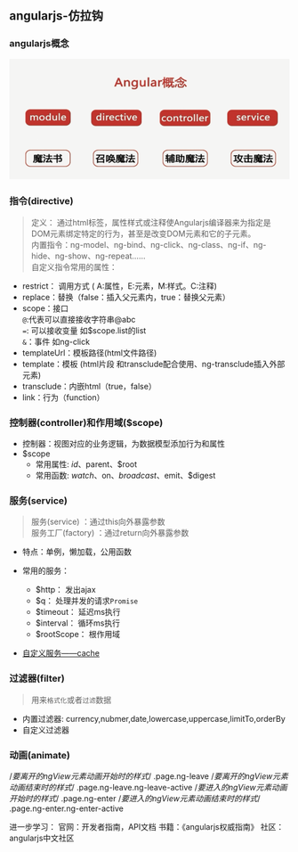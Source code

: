 ## angularjs-仿拉钩

### angularjs概念

<img src="other/angularjs概念.png" alt="angularjs概念">

### 指令(directive)
 
>定义： 通过html标签，属性样式或注释使Angularjs编译器来为指定是DOM元素绑定特定的行为，甚至是改变DOM元素和它的子元素。  
>内置指令：ng-model、ng-bind、ng-click、ng-class、ng-if、ng-hide、ng-show、ng-repeat……  
>自定义指令常用的属性： 

- restrict： 调用方式 ( A:属性，E:元素，M:样式。C:注释)
- replace：替换（false：插入父元素内，true：替换父元素）
- scope：接口  
	`@`:代表可以直接接收字符串@abc  
	`=`: 可以接收变量 如$scope.list的list  
	`&`：事件 如ng-click  
- templateUrl：模板路径(html文件路径)
- template：模板 (html片段 和transclude配合使用、ng-transclude插入外部元素)
- transclude：内嵌html（true，false）
- link：行为（function）

###  控制器(controller)和作用域($scope)

* 控制器：视图对应的业务逻辑，为数据模型添加行为和属性
* $scope
	- 常用属性:  $id、$parent、$root
	- 常用函数:  $watch、$on、$broadcast、$emit、$digest

### 服务(service)

> 服务(service) ：通过this向外暴露参数   
> 服务工厂(factory) ：通过return向外暴露参数

* 特点：单例，懒加载，公用函数
* 常用的服务：
	- $http： 发出ajax
	- $q： 处理并发的请求`Promise`
	- $timeout： 延迟ms执行
	- $interval： 循环ms执行
	- $rootScope： 根作用域
	
* [自定义服务——cache](script/services/cache.js)

### 过滤器(filter)

> 用来`格式化`或者`过滤`数据

* 内置过滤器: currency,nubmer,date,lowercase,uppercase,limitTo,orderBy
* 自定义过滤器

### 动画(animate)

/*要离开的ngView元素动画开始时的样式*/
.page.ng-leave 
/*要离开的ngView元素动画结束时的样式*/
.page.ng-leave.ng-leave-active 
/*要进入的ngView元素动画开始时的样式*/
.page.ng-enter 
/*要进入的ngView元素动画结束时的样式*/
.page.ng-enter.ng-enter-active 

进一步学习：
	官网：开发者指南，API文档
	书籍：《angularjs权威指南》
	社区：angularjs中文社区